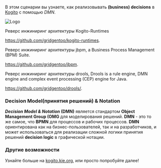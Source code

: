 В этом сценарии вы узнаете, как реализовывать **(business) decisions**  в [Kogito](https://kogito.kie.org) с помощью _DMN_.

![Logo](/openshift/assets/middleware/middleware-kogito/logo.png)

Реверс инжиниринг архитектуры Kogito-Runtimes  

https://github.com/gridgentoo/kogito-runtimes. 

Реверс инжиниринг архитектуры jbpm, a Business Process Management (BPM) Suite. 

https://github.com/gridgentoo/jbpm. 

Реверс инжиниринг архитектуры drools, Drools is a rule engine, DMN engine and complex event processing (CEP) engine for Java. 

https://github.com/gridgentoo/drools/. 

### Decision Model(принятия решений) & Notation

**_Decision Model & Notation_ (DMN)** является стандартом **Object Management Group (OMG** для моделирования решений. **DMN** - это то же самое, что **BPMN** для процессов и рабочих процессов. **DMN** ориентирована как на бизнес-пользователей, так и на разработчиков, и может использоваться для реализации сложной логики принятия решений **decision logic** в графической нотации.

### Другие возможности

Узнайте больше на [kogito.kie.org](https://kogito.kie.org), или просто попробуйте далее!
